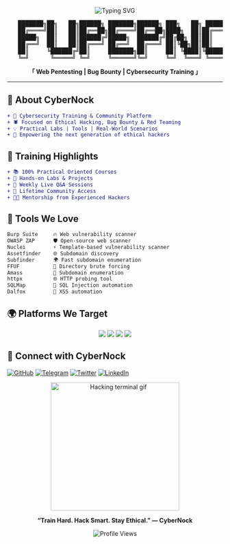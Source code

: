 <p align="center">
  <img src="https://readme-typing-svg.demolab.com?font=Fira+Code&size=26&duration=2500&pause=1000&color=36FF9F&center=true&vCenter=true&multiline=true&repeat=true&width=700&height=150&lines=Hey%2C+Welcome+to+CyberNock+%F0%9F%9A%80;Web+Pentesting+%7C+Bug+Bounty+%7C+Security+Training;Automation+Lover+%7C+Tool+Builder" alt="Typing SVG"/>
</p>

<pre align="center">
   ███████╗██╗   ██╗██████╗ ███████╗██████╗ ███╗   ██╗ ██████╗  ██████╗  ██████╗██╗  ██╗
   ██╔════╝██║   ██║██╔══██╗██╔════╝██╔══██╗████╗  ██║██╔═══██╗██╔════╝ ██╔════╝██║ ██╔╝
   █████╗  ██║   ██║██████╔╝█████╗  ██████╔╝██╔██╗ ██║██║   ██║██║  ███╗██║     █████╔╝ 
   ██╔══╝  ██║   ██║██╔═══╝ ██╔══╝  ██╔═══╝ ██║╚██╗██║██║   ██║██║   ██║██║     ██╔═██╗ 
   ██║     ╚██████╔╝██║     ███████╗██║     ██║ ╚████║╚██████╔╝╚██████╔╝╚██████╗██║  ██╗
   ╚═╝      ╚═════╝ ╚═╝     ╚══════╝╚═╝     ╚═╝  ╚═══╝ ╚═════╝  ╚═════╝  ╚═════╝╚═╝  ╚═╝
</pre>

<p align="center"><b>「 Web Pentesting | Bug Bounty | Cybersecurity Training 」</b></p>

---

## 🧠 About CyberNock

```diff
+ 🔐 Cybersecurity Training & Community Platform
+ 🕷️ Focused on Ethical Hacking, Bug Bounty & Red Teaming
+ 💡 Practical Labs | Tools | Real-World Scenarios
+ 🚀 Empowering the next generation of ethical hackers
```

## 🎯 Training Highlights

```diff
+ 📚 100% Practical Oriented Courses
+ 🧪 Hands-on Labs & Projects
+ 📆 Weekly Live Q&A Sessions
+ 💬 Lifetime Community Access
+ 👨‍🏫 Mentorship from Experienced Hackers
```

## 🧰 Tools We Love

```diff
Burp Suite     🔥 Web vulnerability scanner
OWASP ZAP      🛡️ Open-source web scanner
Nuclei         ⚡ Template-based vulnerability scanner
Assetfinder    🌐 Subdomain discovery
Subfinder      🌍 Fast subdomain enumeration
FFUF           🚀 Directory brute forcing
Amass          🧠 Subdomain enumeration
httpx          🌐 HTTP probing tool
SQLMap         🐘 SQL Injection automation
Dalfox         💉 XSS automation
```

## 🌍 Platforms We Target

<p align="center">
  <img src="https://img.shields.io/badge/HackerOne-Verified-2b2d31?style=for-the-badge&logo=hackerone&logoColor=white" />
  <img src="https://img.shields.io/badge/Bugcrowd-Active-ff6600?style=for-the-badge&logo=bugcrowd&logoColor=white" />
  <img src="https://img.shields.io/badge/Intigriti-Hunter-red?style=for-the-badge&logo=intigriti&logoColor=white" />
  <img src="https://img.shields.io/badge/OpenBugBounty-008080?style=for-the-badge&logo=bugatti&logoColor=white" />
</p>

## 📡 Connect with CyberNock

[![GitHub](https://img.shields.io/badge/GitHub-CyberNock-181717?style=for-the-badge\&logo=github)](https://github.com/cybernock)
[![Telegram](https://img.shields.io/badge/Telegram-Channel-2CA5E0?style=for-the-badge\&logo=telegram)](https://t.me/cybernock)
[![Twitter](https://img.shields.io/badge/Twitter-@cybernock9-1DA1F2?style=for-the-badge\&logo=twitter)](https://x.com/cybernock9)
[![LinkedIn](https://img.shields.io/badge/LinkedIn-Profile-0077B5?style=for-the-badge\&logo=linkedin)](https://www.linkedin.com/in/cyber-nock-3aaa24374/)

<p align="center">
  <img src="https://github.com/cybernock9/cybernock/blob/main/gif.png" width="300" alt="Hacking terminal gif" />
</p>

<p align="center"><b>“Train Hard. Hack Smart. Stay Ethical.” — CyberNock</b></p>

<p align="center">
  <img src="https://komarev.com/ghpvc/?username=cybernock&style=flat-square&color=00ff99" alt="Profile Views" />
</p>
